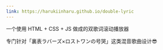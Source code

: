 ```yaml
---
link: https://harukiinharu.github.io/double-lyric
---
```


一个使用 HTML + CSS + JS 做成的双歌词滚动播放器

专门针对「裏表ラバーズ×ロストワンの号哭」这类混音歌曲设计😎
